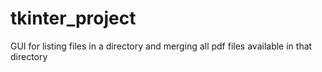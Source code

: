 # tkinter_project
GUI for listing files in a directory and merging all pdf files available in that directory

